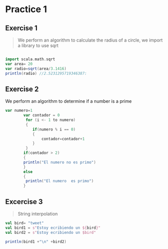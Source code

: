 # Practice 1

## Exercise 1


> We perform an algorithm to calculate the radius of a circle, we import a library to use sqrt

```scala

import scala.math.sqrt
var area= 20
var radio=sqrt(area/3.1416)
println(radio) //2.5231295719346387:
```
## Exercise 2

> 
We perform an algorithm to determine if a number is a prime

```scala
var numero=1
        var contador = 0
         for (i <- 1 to numero)
         {
            if(numero % i == 0)
            {
                contador=contador+1
            }
         }           
        if(contador > 2)
        {
        println("El numero no es primo")
        }
        else
        {
         println("El numero  es primo")
        }
```
## Excercise 3

> String interpolation

```scala
val bird= "tweet"
val bird1 = s"Estoy ecribiendo un ${bird}"
val bird2 = s"Estoy ecribiendo un $bird"

println(bird1 +"\n" +bird2)
```